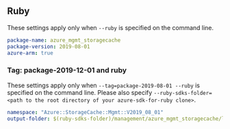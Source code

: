 ## Ruby

These settings apply only when `--ruby` is specified on the command line.

```yaml
package-name: azure_mgmt_storagecache
package-version: 2019-08-01
azure-arm: true
```

### Tag: package-2019-12-01 and ruby

These settings apply only when `--tag=package-2019-08-01 --ruby` is specified on the command line.
Please also specify `--ruby-sdks-folder=<path to the root directory of your azure-sdk-for-ruby clone>`.

```yaml $(tag) == 'package-2019-08-01' && $(ruby)
namespace: "Azure::StorageCache::Mgmt::V2019_08_01"
output-folder: $(ruby-sdks-folder)/management/azure_mgmt_storagecache/lib
```
